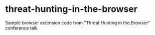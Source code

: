 # threat-hunting-in-the-browser
Sample browser extension code from "Threat Hunting in the Browser" conference talk
